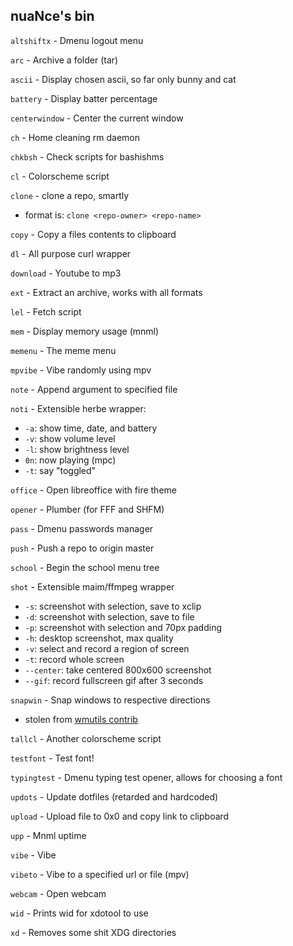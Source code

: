 ## nuaNce's bin

`altshiftx` - Dmenu logout menu

`arc` - Archive a folder (tar)

`ascii` - Display chosen ascii, so far only bunny and cat

`battery` - Display batter percentage

`centerwindow` - Center the current window

`ch` - Home cleaning rm daemon

`chkbsh` - Check scripts for bashishms

`cl` - Colorscheme script

`clone` - clone a repo, smartly
  - format is: `clone <repo-owner> <repo-name>`

`copy` - Copy a files contents to clipboard

`dl` - All purpose curl wrapper

`download` - Youtube to mp3

`ext` - Extract an archive, works with all formats

`lel` - Fetch script

`mem` - Display memory usage (mnml)

`memenu` - The meme menu

`mpvibe` - Vibe randomly using mpv

`note` - Append argument to specified file

`noti` - Extensible herbe wrapper:
  - `-a`: show time, date, and battery
  - `-v`: show volume level
  - `-l`: show brightness level
  - `0n`: now playing (mpc)
  - `-t`: say "toggled"

`office` - Open libreoffice with fire theme

`opener` - Plumber (for FFF and SHFM)

`pass` - Dmenu passwords manager

`push` - Push a repo to origin master

`school` - Begin the school menu tree

`shot` - Extensible maim/ffmpeg wrapper
  - `-s`: screenshot with selection, save to xclip
  - `-d`: screenshot with selection, save to file
  - `-p`: screenshot with selection and 70px padding
  - `-h`: desktop screenshot, max quality
  - `-v`: select and record a region of screen
  - `-t`: record whole screen
  - `--center`: take centered 800x600 screenshot
  - `--gif`: record fullscreen gif after 3 seconds


`snapwin` - Snap windows to respective directions
  - stolen from [wmutils contrib](https://github.com/wmutils/contrib)

`tallcl` - Another colorscheme script

`testfont` - Test font!

`typingtest` - Dmenu typing test opener, allows for choosing a font

`updots` - Update dotfiles (retarded and hardcoded)

`upload` - Upload file to 0x0 and copy link to clipboard

`upp` - Mnml uptime

`vibe` - Vibe

`vibeto` - Vibe to a specified url or file (mpv)

`webcam` - Open webcam

`wid` - Prints wid for xdotool to use

`xd` - Removes some shit XDG directories

